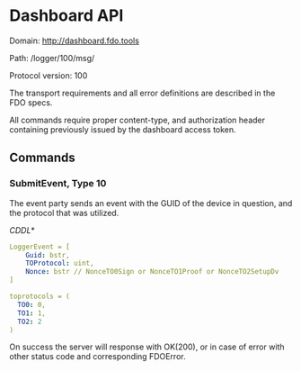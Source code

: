 Dashboard API
===

Domain: http://dashboard.fdo.tools

Path: /logger/100/msg/

Protocol version: 100

The transport requirements and all error definitions are described in the FDO specs.

All commands require proper content-type, and authorization header containing previously issued by the dashboard access token.

## Commands

### SubmitEvent, Type 10

The event party sends an event with the GUID of the device in question, and the protocol that was utilized.

*CDDL**
```yaml
LoggerEvent = [
    Guid: bstr,
    TOProtocol: uint,
    Nonce: bstr // NonceTO0Sign or NonceTO1Proof or NonceTO2SetupDv 
]

toprotocols = (
  TO0: 0,
  TO1: 1,
  TO2: 2
)
```

On success the server will response with OK(200), or in case of error with other status code and corresponding FDOError.



